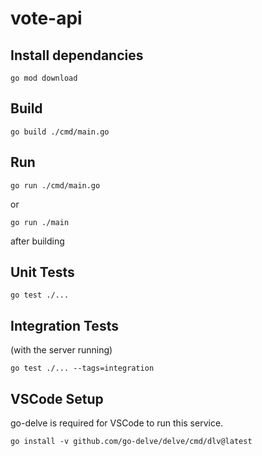# vote-api

## Install dependancies

```
go mod download
```

## Build

```
go build ./cmd/main.go
```

## Run

```
go run ./cmd/main.go
```
or
```
go run ./main
```
after building

## Unit Tests

```
go test ./...
```

## Integration Tests

(with the server running)

```
go test ./... --tags=integration
```

## VSCode Setup
go-delve is required for VSCode to run this service.
```
go install -v github.com/go-delve/delve/cmd/dlv@latest
```